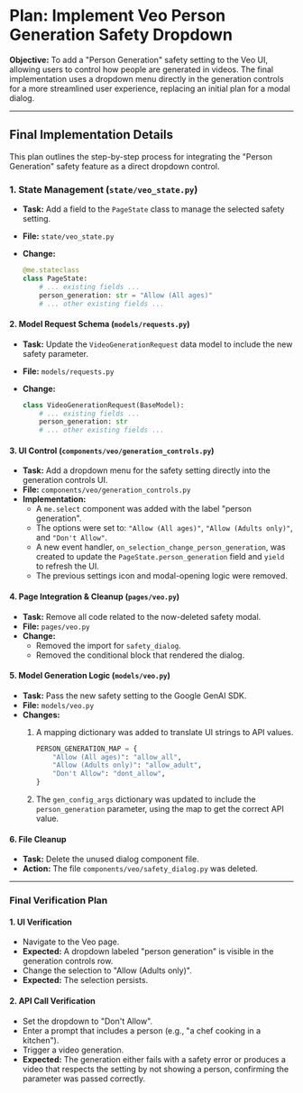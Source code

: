 # Plan: Implement Veo Person Generation Safety Dropdown

**Objective:** To add a "Person Generation" safety setting to the Veo UI, allowing users to control how people are generated in videos. The final implementation uses a dropdown menu directly in the generation controls for a more streamlined user experience, replacing an initial plan for a modal dialog.

---

## Final Implementation Details

This plan outlines the step-by-step process for integrating the "Person Generation" safety feature as a direct dropdown control.

### 1. State Management (`state/veo_state.py`)

* **Task:** Add a field to the `PageState` class to manage the selected safety setting.
* **File:** `state/veo_state.py`
* **Change:**

    ```python
    @me.stateclass
    class PageState:
        # ... existing fields ...
        person_generation: str = "Allow (All ages)"
        # ... other existing fields ...
    ```

#### 2. Model Request Schema (`models/requests.py`)

* **Task:** Update the `VideoGenerationRequest` data model to include the new safety parameter.
* **File:** `models/requests.py`
* **Change:**

    ```python
    class VideoGenerationRequest(BaseModel):
        # ... existing fields ...
        person_generation: str
        # ... other existing fields ...
    ```

#### 3. UI Control (`components/veo/generation_controls.py`)

* **Task:** Add a dropdown menu for the safety setting directly into the generation controls UI.
* **File:** `components/veo/generation_controls.py`
* **Implementation:**
  * A `me.select` component was added with the label "person generation".
  * The options were set to: `"Allow (All ages)"`, `"Allow (Adults only)"`, and `"Don't Allow"`.
  * A new event handler, `on_selection_change_person_generation`, was created to update the `PageState.person_generation` field and `yield` to refresh the UI.
  * The previous settings icon and modal-opening logic were removed.

#### 4. Page Integration & Cleanup (`pages/veo.py`)

* **Task:** Remove all code related to the now-deleted safety modal.
* **File:** `pages/veo.py`
* **Change:**
  * Removed the import for `safety_dialog`.
  * Removed the conditional block that rendered the dialog.

#### 5. Model Generation Logic (`models/veo.py`)

* **Task:** Pass the new safety setting to the Google GenAI SDK.
* **File:** `models/veo.py`
* **Changes:**
    1. A mapping dictionary was added to translate UI strings to API values.

        ```python
        PERSON_GENERATION_MAP = {
            "Allow (All ages)": "allow_all",
            "Allow (Adults only)": "allow_adult",
            "Don't Allow": "dont_allow",
        }
        ```

    2. The `gen_config_args` dictionary was updated to include the `person_generation` parameter, using the map to get the correct API value.

#### 6. File Cleanup

* **Task:** Delete the unused dialog component file.
* **Action:** The file `components/veo/safety_dialog.py` was deleted.

---

### Final Verification Plan

#### 1. UI Verification

* Navigate to the Veo page.
* **Expected:** A dropdown labeled "person generation" is visible in the generation controls row.
* Change the selection to "Allow (Adults only)".
* **Expected:** The selection persists.

#### 2. API Call Verification

* Set the dropdown to "Don't Allow".
* Enter a prompt that includes a person (e.g., "a chef cooking in a kitchen").
* Trigger a video generation.
* **Expected:** The generation either fails with a safety error or produces a video that respects the setting by not showing a person, confirming the parameter was passed correctly.
